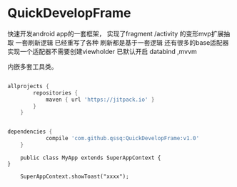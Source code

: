 # QuickDevelopFrame
快速开发android app的一套框架，
实现了fragment /activity 的变形mvp扩展抽取
一套刷新逻辑 已经重写了各种 刷新都是基于一套逻辑
还有很多的base适配器
实现一个适配器不需要创建viewholder 
已默认开启 databind ,mvvm

内嵌多套工具类。 
```groovy

allprojects {
		repositories {
			maven { url 'https://jitpack.io' }
		}
	}
```

```groovy

dependencies {
	        compile 'com.github.qssq:QuickDevelopFrame:v1.0'
	}
```

```
    public class MyApp extends SuperAppContext {
}

```

```
    SuperAppContext.showToast("xxxx");
 ```
    
